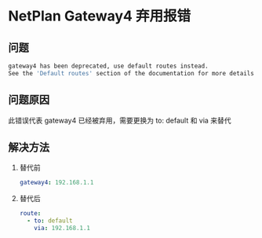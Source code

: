 # NetPlan Gateway4 弃用报错

## 问题

```bash
gateway4 has been deprecated, use default routes instead.
See the 'Default routes' section of the documentation for more details.
```

## 问题原因

此错误代表 gateway4 已经被弃用，需要更换为 to: default 和 via 来替代

## 解决方法

1. 替代前

   ```yaml
   gateway4: 192.168.1.1
   ```

2. 替代后

   ```yaml
   route:
     - to: default
       via: 192.168.1.1
   ```
